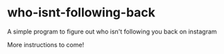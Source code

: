 # who-isnt-following-back
A simple program to figure out who isn't following you back on instagram

More instructions to come!
